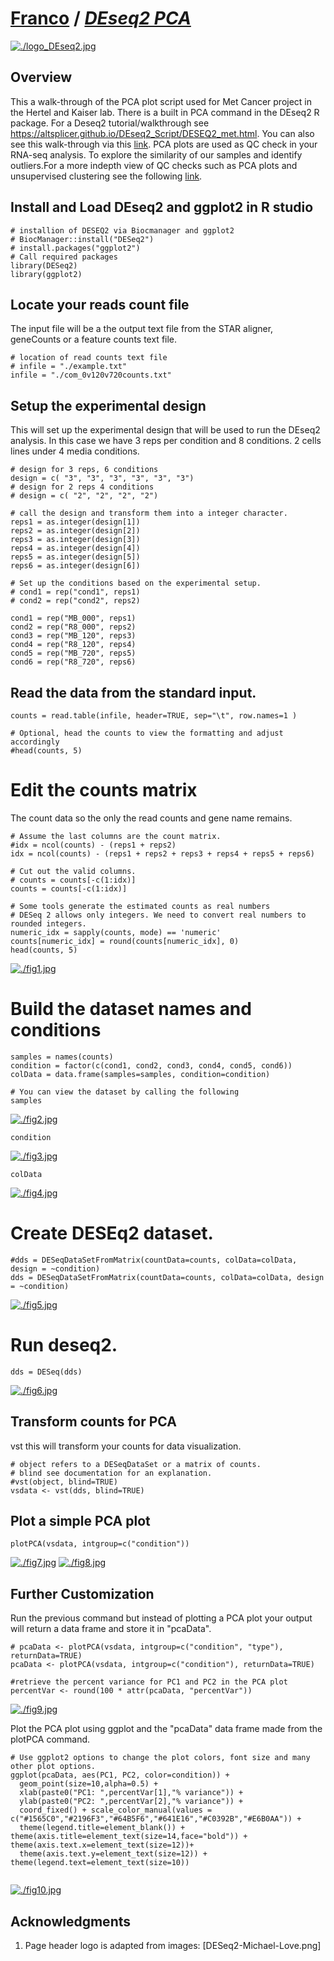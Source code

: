 
# [Franco](https://github.com/altsplicer) / [***DEseq2 PCA***](https://altsplicer.github.io/PCA_script/PCA_RMD.html)

[![./logo_DEseq2.jpg](./logo_DEseq2.jpg)](#nolink)

## Overview
This a walk-through of the PCA plot script used for Met Cancer project in the Hertel and Kaiser lab. There is a built in PCA command in the DEseq2 R package. For a Deseq2 tutorial/walkthrough see https://altsplicer.github.io/DEseq2_Script/DESEQ2_met.html. You can also see this walk-through via this [link](https://altsplicer.github.io/Methionine-PCA/PCA_RMD.html). PCA plots are used as QC check in your RNA-seq analysis. To explore the similarity of our samples and identify outliers.For a more indepth view of QC checks such as PCA plots and unsupervised clustering see the following [link](https://hbctraining.github.io/DGE_workshop/lessons/03_DGE_QC_analysis.html).

## Install and Load DEseq2 and ggplot2 in R studio

```{r}
# installion of DESEQ2 via Biocmanager and ggplot2
# BiocManager::install("DESeq2")
# install.packages("ggplot2")
# Call required packages
library(DESeq2)
library(ggplot2)
```

## Locate your reads count file

The input file will be a the output text file from the STAR aligner, geneCounts or a feature counts text file.
```{r}
# location of read counts text file
# infile = "./example.txt"
infile = "./com_0v120v720counts.txt"
```


## Setup the experimental design

This will set up the experimental design that will be used to run the DEseq2 analysis. In this case we have 3 reps per condition and 8 conditions. 2 cells lines under 4 media conditions.
```{r}
# design for 3 reps, 6 conditions
design = c( "3", "3", "3", "3", "3", "3")
# design for 2 reps 4 conditions
# design = c( "2", "2", "2", "2")

# call the design and transform them into a integer character.
reps1 = as.integer(design[1])
reps2 = as.integer(design[2])
reps3 = as.integer(design[3])
reps4 = as.integer(design[4])
reps5 = as.integer(design[5])
reps6 = as.integer(design[6])

# Set up the conditions based on the experimental setup.
# cond1 = rep("cond1", reps1)
# cond2 = rep("cond2", reps2)

cond1 = rep("MB_000", reps1)
cond2 = rep("R8_000", reps2)
cond3 = rep("MB_120", reps3)
cond4 = rep("R8_120", reps4)
cond5 = rep("MB_720", reps5)
cond6 = rep("R8_720", reps6)
```

## Read the data from the standard input.
```{r}
counts = read.table(infile, header=TRUE, sep="\t", row.names=1 )

# Optional, head the counts to view the formatting and adjust accordingly
#head(counts, 5)
```

# Edit the counts matrix
The count data so the only the read counts and gene name remains.
```{r}
# Assume the last columns are the count matrix.
#idx = ncol(counts) - (reps1 + reps2)
idx = ncol(counts) - (reps1 + reps2 + reps3 + reps4 + reps5 + reps6)

# Cut out the valid columns.
# counts = counts[-c(1:idx)]
counts = counts[-c(1:idx)]

# Some tools generate the estimated counts as real numbers
# DESeq 2 allows only integers. We need to convert real numbers to rounded integers.
numeric_idx = sapply(counts, mode) == 'numeric'
counts[numeric_idx] = round(counts[numeric_idx], 0)
head(counts, 5)
```
[![./fig1.jpg](./fig1.jpg)](#nolink)

# Build the dataset names and conditions
```{r}
samples = names(counts)
condition = factor(c(cond1, cond2, cond3, cond4, cond5, cond6))
colData = data.frame(samples=samples, condition=condition)

# You can view the dataset by calling the following
samples
```
[![./fig2.jpg](./fig2.jpg)](#nolink)
```{r}
condition
```
[![./fig3.jpg](./fig3.jpg)](#nolink)

```{r}
colData
```
[![./fig4.jpg](./fig4.jpg)](#nolink)

# Create DESEq2 dataset.
```{r}
#dds = DESeqDataSetFromMatrix(countData=counts, colData=colData, design = ~condition)
dds = DESeqDataSetFromMatrix(countData=counts, colData=colData, design = ~condition)

```
[![./fig5.jpg](./fig5.jpg)](#nolink)

# Run deseq2.
```{r}
dds = DESeq(dds)
```
[![./fig6.jpg](./fig6.jpg)](#nolink)

## Transform counts for PCA
vst this will transform your counts for data visualization.

```{r}
# object refers to a DESeqDataSet or a matrix of counts.
# blind see documentation for an explanation.
#vst(object, blind=TRUE)
vsdata <- vst(dds, blind=TRUE) 

```

## Plot a simple PCA plot
```{r}
plotPCA(vsdata, intgroup=c("condition"))
```
[![./fig7.jpg](./fig7.jpg)](#nolink)
[![./fig8.jpg](./fig8.jpg)](#nolink)

## Further Customization

Run the previous command but instead of plotting a PCA plot your output will return a data frame and store it in "pcaData".
```{r}
# pcaData <- plotPCA(vsdata, intgroup=c("condition", "type"), returnData=TRUE)
pcaData <- plotPCA(vsdata, intgroup=c("condition"), returnData=TRUE)

#retrieve the percent variance for PC1 and PC2 in the PCA plot
percentVar <- round(100 * attr(pcaData, "percentVar"))
```
[![./fig9.jpg](./fig9.jpg)](#nolink)

Plot the PCA plot using ggplot and the "pcaData" data frame made from the plotPCA command. 
```{r}
# Use ggplot2 options to change the plot colors, font size and many other plot options.
ggplot(pcaData, aes(PC1, PC2, color=condition)) +
  geom_point(size=10,alpha=0.5) +
  xlab(paste0("PC1: ",percentVar[1],"% variance")) +
  ylab(paste0("PC2: ",percentVar[2],"% variance")) + 
  coord_fixed() + scale_color_manual(values = c("#1565C0","#2196F3","#64B5F6","#641E16","#C0392B","#E6B0AA")) + 
  theme(legend.title=element_blank()) + theme(axis.title=element_text(size=14,face="bold")) + theme(axis.text.x=element_text(size=12))+ 
  theme(axis.text.y=element_text(size=12)) + theme(legend.text=element_text(size=10))
 
```
[![./fig10.jpg](./fig10.jpg)](#nolink)


## Acknowledgments

1. Page header logo is adapted from images: [DESeq2-Michael-Love.png] 